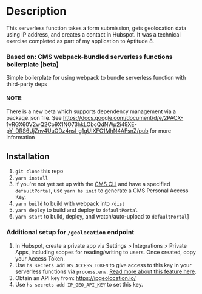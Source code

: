 # Description

This serverless function takes a form submission, gets geolocation data using IP address, and creates a contact in Hubspot. It was a technical exercise completed as part of my application to Aptitude 8.

### Based on: CMS webpack-bundled serverless functions boilerplate [beta]
Simple boilerplate for using webpack to bundle serverless function with third-party deps

#### NOTE: 
There is a new beta which supports dependency management via a package.json file. See https://docs.google.com/document/d/e/2PACX-1vRGX60V2wQ2Co9X1NO73hkLObcQdNWp2i49XE-pY_DRS6UjZnv4UuODz4nsI_g1gUIXFC1MhN4AFsnZ/pub for more information

## Installation
1. `git clone` this repo
2. `yarn install`
3. If you're not yet set up with the [CMS CLI](https://designers.hubspot.com/tutorials/getting-started#quick_start) and have a specified `defaultPortal`, use `yarn hs init` to generate a CMS Personal Access Key.
4. `yarn build` to build with webpack into `/dist`
5. `yarn deploy` to build and deploy to `defaultPortal`
6. `yarn start` to build, deploy, and watch/auto-upload to `defaultPortal`]

### Additional setup for `/geolocation` endpoint
1. In Hubspot, create a private app via Settings > Integrations > Private Apps, including scopes for reading/writing to users. Once created, copy your Access Token.
2. Use `hs secrets add HS_ACCESS_TOKEN` to give access to this key in your serverless functions via `process.env`. [Read more about this feature here](https://designers.hubspot.com/docs/developer-reference/local-development-cms-cli#serverless-commands).
3. Obtain an API key from: https://ipgeolocation.io/
4. Use `hs secrets add IP_GEO_API_KEY` to set this key.
